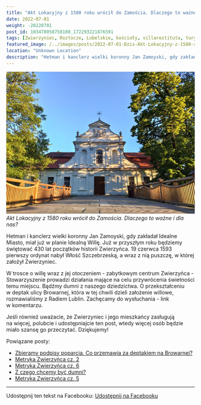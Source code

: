 ```yaml
---
title: "Akt Lokacyjny z 1580 roku wrócił do Zamościa. Dlaczego to ważne i dla nas?"
date: 2022-07-01
weight: -20220701
post_id: 103478058758108_172293221876591
tags: [Zwierzyniec, Roztocze, Lubelskie, kościoły, villarestituta, turystyka, dziedzictwo, Zamość, MiastoIdealne]
featured_image: /../images/posts/2022-07-01-Dzis-Akt-Lokacyjny-z-1580-roku-wrocil-do-Zamoscia-Dlaczego.jpg
location: "Unknown Location"
description: "Hetman i kanclerz wielki koronny Jan Zamoyski, gdy zakładał Idealne Miasto, miał już w planie Idealną Willę. Już w przyszłym roku będziemy świętować 4..."
---
```


![Akt Lokacyjny z 1580 roku wrócił do Zamościa. Dlaczego to ważne i dla nas?](/images/posts/2022-07-01-Dzis-Akt-Lokacyjny-z-1580-roku-wrocil-do-Zamoscia-Dlaczego.jpg)
*Akt Lokacyjny z 1580 roku wrócił do Zamościa. Dlaczego to ważne i dla nas?*

Hetman i kanclerz wielki koronny Jan Zamoyski, gdy zakładał Idealne Miasto, miał już w planie Idealną Willę.
Już w przyszłym roku będziemy świętować 430 lat początków historii Zwierzyńca. 19 czerwca 1593 pierwszy ordynat nabył Włość Szczebrzeską, a wraz z nią puszczę, w której założył Zwierzyniec.

W trosce o willę wraz z jej otoczeniem - zabytkowym centrum Zwierzyńca - Stowarzyszenie prowadzi działania mające na celu przywrócenia świetności temu miejscu. Bądźmy dumni z naszego dziedzictwa. O przekształceniu w deptak ulicy Browarnej, która w tej chwili dzieli założenie willowe, rozmawialiśmy z Radiem Lublin. Zachęcamy do wysłuchania - link w komentarzu.

Jeśli również uważacie, że Zwierzyniec i jego mieszkańcy zasługują na więcej, polubcie i udostępniajcie ten post, wtedy więcej osób będzie miało szansę go przeczytać. Dziękujemy!

Powiązane posty:
- [Zbieramy podpisy poparcia. Co przemawia za deptakiem na Browarnej?](/posts/Zbieramy-podpisy-poparcia-Co-przemawia-za-deptakiem)
- [Metryka Zwierzyńca cz. 2](/posts/Metryka-Zwierzynca-cz-2)
- [Metryka Zwierzyńca cz. 6](/posts/Metryka-Zwierzynca-cz-6)
- [Z czego chcemy być dumni?](/posts/Z-czego-chcemy-byc-dumni)
- [Metryka Zwierzyńca cz. 5](/posts/Metryka-Zwierzynca-cz-5)


---

Udostępnij ten tekst na Facebooku:
[Udostępnij na Facebooku](https://www.facebook.com/sharer/sharer.php?u=https://stowarzyszeniewachniewskiej.pl/posts/Dzis-Akt-Lokacyjny-z-1580-roku-wrocil-do-Zamoscia-Dlaczego)

<script type="application/ld+json">
{
  "@context": "https://schema.org",
  "@type": "BlogPosting",
  "headline": "Akt Lokacyjny z 1580 roku wrócił do Zamościa. Dlaczego to ważne i dla nas?",
  "datePublished": "2022-07-01",
  "dateModified": "2022-07-01",
  "author": {
    "@type": "Organization",
    "name": "Stowarzyszenie Wachniewskiej"
  },
  "publisher": {
    "@type": "Organization",
    "name": "Stowarzyszenie im. Aleksandry Wachniewskiej",
    "logo": {
      "@type": "ImageObject",
      "url": "https://stowarzyszeniewachniewskiej.pl/images/logo/logo.svg"
    }
  },
  "mainEntityOfPage": {
    "@type": "WebPage",
    "@id": "https://stowarzyszeniewachniewskiej.pl/posts/Dzis-Akt-Lokacyjny-z-1580-roku-wrocil-do-Zamoscia-Dlaczego"
  },
  "image": {
    "@type": "ImageObject",
    "url": "https://stowarzyszeniewachniewskiej.pl/images/posts/2022-07-01-Dzis-Akt-Lokacyjny-z-1580-roku-wrocil-do-Zamoscia-Dlaczego.jpg"
  },
  "articleSection": "Dziedzictwo Kulturowe i Zabytki",
  "keywords": "Zwierzyniec, Roztocze, Lubelskie, kościoły, villarestituta, turystyka, dziedzictwo, Zamość, MiastoIdealne",
  "wordCount": 122,
  "articleBody": "Hetman i kanclerz wielki koronny Jan Zamoyski, gdy zakładał Idealne Miasto, miał już w planie Idealną Willę.\nJuż w przyszłym roku będziemy świętować 430 lat początków historii Zwierzyńca. 19 czerwca 1593 pierwszy ordynat nabył Włość Szczebrzeską, a wraz z nią puszczę, w której założył Zwierzyniec.\n\nW trosce o willę wraz z jej otoczeniem - zabytkowym centrum Zwierzyńca - Stowarzyszenie prowadzi działania mające na celu przywrócenia świetności temu miejscu. Bądźmy dumni z naszego dziedzictwa. O przekształceniu w deptak ulicy Browarnej, która w tej chwili dzieli założenie willowe, rozmawialiśmy z Radiem Lublin. Zachęcamy do wysłuchania - link w komentarzu.\n\nJeśli również uważacie, że Zwierzyniec i jego mieszkańcy zasługują na więcej, polubcie i udostępniajcie ten post, wtedy więcej osób będzie miało szansę go przeczytać. Dziękujemy!",
  "description": "Odkryj piękno Zwierzyńca i jego zabytki."
}
</script>
<script type="application/ld+json">
{
  "@context": "https://schema.org",
  "@type": "BreadcrumbList",
  "itemListElement": [
    {
      "@type": "ListItem",
      "position": 1,
      "name": "Home",
      "item": "https://stowarzyszeniewachniewskiej.pl"
    },
    {
      "@type": "ListItem",
      "position": 2,
      "name": "posts",
      "item": "https://stowarzyszeniewachniewskiej.pl/posts"
    },
    {
      "@type": "ListItem",
      "position": 3,
      "name": "Akt Lokacyjny z 1580 roku wrócił do Zamościa. Dlaczego to ważne i dla nas?",
      "item": "https://stowarzyszeniewachniewskiej.pl/posts/Dzis-Akt-Lokacyjny-z-1580-roku-wrocil-do-Zamoscia-Dlaczego"
    }
  ]
}
</script>
